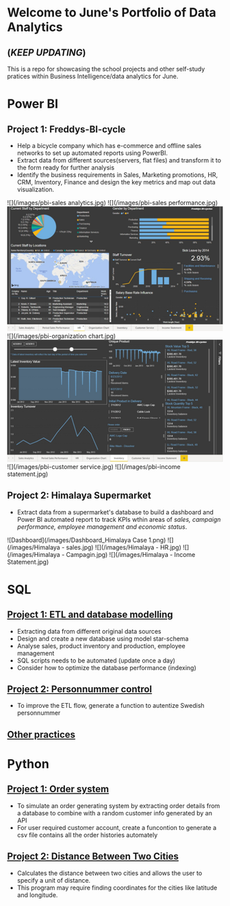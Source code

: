 # Welcome to June's Portfolio of Data Analytics 
## (*KEEP UPDATING*)

This is a repo for showcasing the school projects and other self-study pratices within Business Intelligence/data analytics for June.

# Power BI
## Project 1: Freddys-BI-cycle
* Help a bicycle company which has e-commerce and offline sales networks to set up automated reports using
PowerBI.
* Extract data from different sources(servers, flat files) and transform it to the form ready for further analysis
* Identify the business requirements in Sales, Marketing promotions, HR, CRM, Inventory, Finance and design the key metrics and map out data visualization.

![](/images/pbi-sales analytics.jpg)
![](/images/pbi-sales performance.jpg)
![](/images/pbi-HR.jpg)
![](/images/pbi-organization chart.jpg)
![](/images/pbi-inventory.jpg)
![](/images/pbi-customer service.jpg)
![](/images/pbi-income statement.jpg)

## Project 2: Himalaya Supermarket
* Extract data from a supermarket's database to build a dashboard and Power BI automated report to track KPIs wthin areas of *sales, campaign performance, employee management and economic status*.

![Dashboard](/images/Dashboard_Himalaya Case 1.png)
![](/images/Himalaya - sales.jpg)
![](/images/Himalaya - HR.jpg)
![](/images/Himalaya - Campagin.jpg)
![](/images/Himalaya - Income Statement.jpg)

# SQL
## [Project 1: ETL and database modelling](https://github.com/skip2mylo/SQL/blob/20b1f2b316039c78eb71107d6762cd3117b8478c/Yijun%20Cao_Inl%C3%A4mningsuppgift%202%20ETL_updated.sql)
* Extracting data from different original data sources
* Design and create a new database using model star-schema
* Analyse sales, product inventory and production, employee management
* SQL scripts needs to be automated (update once a day)
* Consider how to optimize the database performance (indexing) 

## [Project 2: Personnummer control](https://github.com/skip2mylo/SQL/blob/20b1f2b316039c78eb71107d6762cd3117b8478c/Yijun%20Cao_Inl%C3%A4mnninsuppgift%201%20Kontrollsiffra.sql)
* To improve the ETL flow, generate a function to autentize Swedish personnummer

## [Other practices](https://github.com/skip2mylo/SQL/tree/main/other-practices)

# Python
## [Project 1: Order system](https://github.com/skip2mylo/python/blob/ecb5998a62632f9cd3f78d5d4a1a44c03d3f41ba/Order%20system.py)
* To simulate an order generating system by extracting order details from a database to combine with a random customer info generated by an API
* For user required customer account, create a funcontion to generate a csv file contains all the order histories automately

## [Project 2: Distance Between Two Cities](https://github.com/skip2mylo/python/blob/3421715f9f5b53a49cf93fd37fcb6325af9f0889/City%20distance.py)
* Calculates the distance between two cities and allows the user to specify a unit of distance. 
* This program may require finding coordinates for the cities like latitude and longitude.

